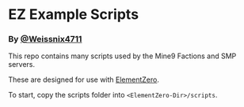 # EZ Example Scripts

### By [@Weissnix4711](https://github.com/Weissnix4711)

This repo contains many scripts used by the Mine9 Factions and SMP servers.

These are designed for use with [ElementZero](https://github.com/Element-0/ElementZero).

To start, copy the scripts folder into `<ElementZero-Dir>/scripts`.
